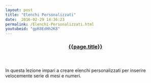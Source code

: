 ```yaml
---
layout: post
title: "Elenchi Personalizzati"
date:  2016-02-29 14:36:23
permalink: /Elenchi-Personalizzati.html
youtubeid: "gpK0EdHh2K8"
---
```

<header><h3> <a href="{{page.url}}">{{page.title}}</a></h3></header>
<p>In questa lezione impari a creare elenchi personalizzati per inserire velocemente serie di mesi e numeri.</p>
